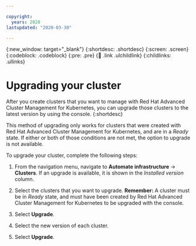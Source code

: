 ```yaml
---

copyright:
  years: 2020
lastupdated: "2020-03-30"

---
```


{:new_window: target="_blank"}
{:shortdesc: .shortdesc}
{:screen: .screen}
{:codeblock: .codeblock}
{:pre: .pre}
{:child: .link .ulchildlink}
{:childlinks: .ullinks}

# Upgrading your cluster

After you create clusters that you want to manage with Red Hat Advanced Cluster Management for Kubernetes, you can upgrade those clusters to the latest version by using the console.
{:shortdesc}

This method of upgrading only works for clusters that were created with Red Hat Advanced Cluster Management for Kubernetes, and are in a *Ready* state. If either or both of those conditions are not met, the option to upgrade is not available.

To upgrade your cluster, complete the following steps:

1. From the navigation menu, navigate to **Automate infrastructure** -> **Clusters**. If an upgrade is available, it is shown in the *Installed version* column.

2. Select the clusters that you want to upgrade. **Remember:** A cluster must be in *Ready* state, and must have been created by Red Hat Advanced Cluster Management for Kubernetes to be upgraded with the console.

3. Select **Upgrade**.

4. Select the new version of each cluster.

5. Select **Upgrade**.
